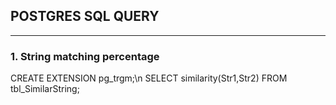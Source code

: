 ## POSTGRES SQL QUERY
-------------------------------------------

### 1. String matching percentage

CREATE EXTENSION pg_trgm;\n
SELECT similarity(Str1,Str2) FROM tbl_SimilarString;



